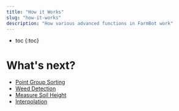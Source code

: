 ```yaml
---
title: "How it Works"
slug: "how-it-works"
description: "How various advanced functions in FarmBot work"
---
```


* toc
{:toc}

# What's next?

 * [Point Group Sorting](how-it-works/point-group-sorting.md)
 * [Weed Detection](how-it-works/weed-detection.md)
 * [Measure Soil Height](how-it-works/measure-soil-height.md)
 * [Interpolation](how-it-works/interpolation.md)
